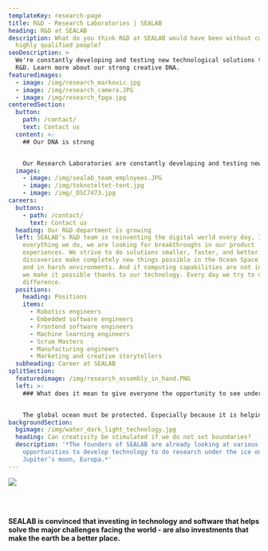 ```yaml
---
templateKey: research-page
title: R&D - Research Laboratories | SEALAB
heading: R&D at SEALAB
description: What do you think R&D at SEALAB would have been without curious and
  highly qualified people?
seoDescription: >
  We're constantly developing and testing new technological solutions through
  R&D. Learn more about our strong creative DNA.
featuredimages:
  - image: /img/research_markovic.jpg
  - image: /img/research_camera.JPG
  - image: /img/research_fpga.jpg
centeredSection:
  button:
    path: /contact/
    text: Contact us
  content: >-
    ## Our DNA is strong


    Our Research Laboratories are constantly developing and testing new technological solutions. SEALAB’s DNA is very strong when we talk about creativity and different ways of thinking. We need more Rockstars on the team. If you have X-factor and what is needed – launch your career at SEALAB.
  images:
    - image: /img/sealab_team_employees.JPG
    - image: /img/teknoteltet-tent.jpg
    - image: /img/_DSC7473.jpg
careers:
  buttons:
    - path: /contact/
      text: Contact us
  heading: Our R&D department is growing
  left: SEALAB’s R&D team is reinventing the digital world every day. In
    everything we do, we are looking for breakthroughs in our product
    experiences. We strive to do solutions smaller, faster, and better. Our
    discoveries make completely new things possible in the Ocean Space, in water
    and in harsh environments. And if computing capabilities are not in demand,
    we make it possible thanks to our technology. Every day we try to make a
    difference.
  positions:
    heading: Positions
    items:
      - Robotics engineers
      - Embedded software engineers
      - Frontend software engineers
      - Machine learning engineers
      - Scrum Masters
      - Manufacturing engineers
      - Marketing and creative storytellers
  subheading: Career at SEALAB
splitSection:
  featuredimage: /img/research_assembly_in_hand.PNG
  left: >-
    ### What does it mean to give everyone the opportunity to see underwater?


    The global ocean must be protected. Especially because it is helping to provide more food to the world more than ever. If this is done correctly, the road ahead will be sustainable. Our strong vision helps the most talented employees to work for the company. Not only work, but to create incredible underwater technology for AI, Edge Computing, underwater cameras and data traffic between Edge and Cloud.
backgroundSection:
  bgimage: /img/water_dark_light_technology.jpg
  heading: Can creativity be stimulated if we do not set boundaries?
  description: '*The founders of SEALAB are already looking at various
    opportunities to develop technology to do research under the ice on
    Jupiter’s moon, Europa.*'
---
```


![](/img/research_hardware.JPG)

<br/>
<br/>

**SEALAB is convinced that investing in technology and software that helps solve the major challenges facing the world - are also investments that make the earth be a better place.**
